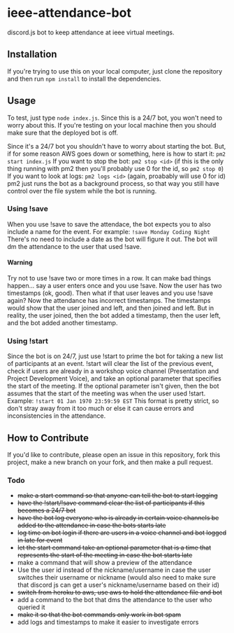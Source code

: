 # ieee-attendance-bot
discord.js bot to keep attendance at ieee virtual meetings.

## Installation
If you're trying to use this on your local computer, just clone the repository and then run ```npm install``` to install the dependencies. 

## Usage
To test, just type ```node index.js```. Since this is a 24/7 bot, you won't need to worry about this. If you're testing on your local machine then you should make sure that the deployed bot is off. 

Since it's a 24/7 bot you shouldn't have to worry about starting the bot. But, if for some reason AWS goes down or something, here is how to start it: 
```pm2 start index.js```
If you want to stop the bot: 
```pm2 stop <id>```
(if this is the only thing running with pm2 then you'll probably use 0 for the id, so ```pm2 stop 0```)
If you want to look at logs: 
```pm2 logs <id>```
(again, proabably will use 0 for id)
pm2 just runs the bot as a background process, so that way you still have control over the file system while the bot is running. 

### Using !save
When you use !save to save the attendace, the bot expects you to also include a name for the event. For example:
```!save Monday Coding Night```
There's no need to include a date as the bot will figure it out. The bot will dm the attendance to the user that used !save. 
#### Warning
Try not to use !save two or more times in a row. It can make bad  things happen... say a user enters once and you use  !save. Now the user has  two timestamps (ok, good). Then what if  that  user leaves and you use !save again? Now the attendance has incorrect timestamps. The timestamps would show that the user joined and left, and then joined and left. But in reality, the user joined, then the bot added a timestamp, then the user left, and the bot added another timestamp. 

### Using !start
Since the bot is on 24/7, just use !start to prime the bot for taking a new list of participants at an event. !start will clear the list of the previous event, check if users are already in a workshop voice channel (Presentation and Project Development Voice), and take an optional parameter that specifies the start of the meeting. If the optional parameter isn't given, then the bot assumes that the start of the meeting was when the user used !start. 
Example:
```!start 01 Jan 1970 23:59:59 EST```
This format is pretty strict, so don't stray away from it too much or else it can cause errors and inconsistencies in the attendance. 

## How to Contribute
If you'd like to contribute, please open an issue in this repository, fork this project, make a new branch on your fork, and then make a pull request. 

### Todo
- ~~make a start command so that anyone can tell the bot to start logging~~
- ~~have the !start/!save command clear the list of participants if this becomes a 24/7 bot~~
- ~~have the bot log everyone who is already in certain voice channels be added to the attendance in case the bots starts late~~
- ~~log time on bot login if there are users in a voice channel and bot logged in late for event~~
- ~~let the start command take an optional parameter that is a time that represents the start of the meeting in case the bot starts late~~
- make a command that will show a preview of the attendance
- Use the user id instead of the nickname/username in case the user switches their username or nickname (would also need to make sure that discord js can get a user's nickname/username based on their id)
- ~~switch from heroku to aws, use aws to hold the attendance file and bot~~
- add a command to the bot that dms the attendance to the user who queried it
- ~~make it so that the bot commands only work in bot spam~~
- add logs and timestamps to make it easier to investigate errors